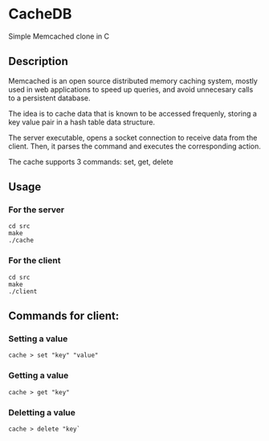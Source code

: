 # CacheDB

Simple <a src="https://memcached.org/">Memcached</a> clone in C

## Description
<a src="https://memcached.org/">Memcached</a> is an open source distributed memory caching system, mostly used in 
web applications to speed up queries, and avoid unnecesary calls to a persistent database. 

The idea is to cache data that is known to be accessed frequenly, storing a key value pair in a hash table data structure.

The server executable, opens a socket connection to receive data from the client.
Then, it parses the command and executes the corresponding action.

The cache supports 3 commands: set, get, delete

## Usage
### For the server

```
cd src
make
./cache
```

### For the client
```
cd src
make
./client
```

## Commands for client: 

### Setting a value
```
cache > set "key" "value"
```

### Getting a value
```
cache > get "key"
```

### Deletting a value
```
cache > delete "key`
```
